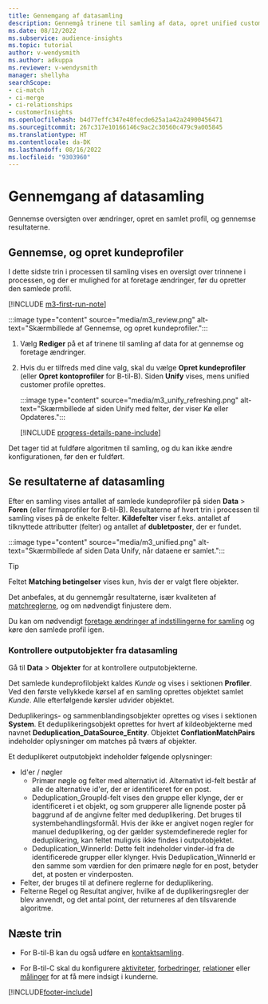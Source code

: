 ```yaml
---
title: Gennemgang af datasamling
description: Gennemgå trinene til samling af data, opret unified customer profiles, og gennemse resultaterne
ms.date: 08/12/2022
ms.subservice: audience-insights
ms.topic: tutorial
author: v-wendysmith
ms.author: adkuppa
ms.reviewer: v-wendysmith
manager: shellyha
searchScope:
- ci-match
- ci-merge
- ci-relationships
- customerInsights
ms.openlocfilehash: b4d77effc347e40fecde625a1a42a24900456471
ms.sourcegitcommit: 267c317e10166146c9ac2c30560c479c9a005845
ms.translationtype: HT
ms.contentlocale: da-DK
ms.lasthandoff: 08/16/2022
ms.locfileid: "9303960"
---
```

# <a name="review-data-unification"></a>Gennemgang af datasamling

Gennemse oversigten over ændringer, opret en samlet profil, og gennemse resultaterne.

## <a name="review-and-create-customer-profiles"></a>Gennemse, og opret kundeprofiler

I dette sidste trin i processen til samling vises en oversigt over trinnene i processen, og der er mulighed for at foretage ændringer, før du opretter den samlede profil.

[!INCLUDE [m3-first-run-note](includes/m3-first-run-note.md)]

:::image type="content" source="media/m3_review.png" alt-text="Skærmbillede af Gennemse, og opret kundeprofiler.":::

1. Vælg **Rediger** på et af trinene til samling af data for at gennemse og foretage ændringer.

1. Hvis du er tilfreds med dine valg, skal du vælge **Opret kundeprofiler** (eller **Opret kontoprofiler** for B-til-B). Siden **Unify** vises, mens unified customer profile oprettes.

   :::image type="content" source="media/m3_unify_refreshing.png" alt-text="Skærmbillede af siden Unify med felter, der viser Kø eller Opdateres.":::

   [!INCLUDE [progress-details-pane-include](includes/progress-details-pane.md)]

Det tager tid at fuldføre algoritmen til samling, og du kan ikke ændre konfigurationen, før den er fuldført.

## <a name="view-the-results-of-data-unification"></a>Se resultaterne af datasamling

Efter en samling vises antallet af samlede kundeprofiler på siden **Data** > **Foren** (eller firmaprofiler for B-til-B). Resultaterne af hvert trin i processen til samling vises på de enkelte felter. **Kildefelter** viser f.eks. antallet af tilknyttede attributter (felter) og antallet af **dubletposter**, der er fundet.

:::image type="content" source="media/m3_unified.png" alt-text="Skærmbillede af siden Data Unify, når dataene er samlet.":::

> [!TIP]
> Feltet **Matching betingelser** vises kun, hvis der er valgt flere objekter.

Det anbefales, at du gennemgår resultaterne, især kvaliteten af [matchreglerne](data-unification-update.md#manage-match-rules), og om nødvendigt finjustere dem.

Du kan om nødvendigt [foretage ændringer af indstillingerne for samling](data-unification-update.md) og køre den samlede profil igen.

### <a name="verify-output-entities-from-data-unification"></a>Kontrollere outputobjekter fra datasamling

Gå til **Data** > **Objekter** for at kontrollere outputobjekterne.

Det samlede kundeprofilobjekt kaldes *Kunde* og vises i sektionen **Profiler**. Ved den første vellykkede kørsel af en samling oprettes objektet samlet *Kunde*. Alle efterfølgende kørsler udvider objektet.

Deduplikerings- og sammenblandingsobjekter oprettes og vises i sektionen **System**. Et deduplikeringsobjekt oprettes for hvert af kildeobjekterne med navnet **Deduplication_DataSource_Entity**. Objektet **ConflationMatchPairs** indeholder oplysninger om matches på tværs af objekter.

Et deduplikeret outputobjekt indeholder følgende oplysninger:
- Id'er / nøgler
  - Primær nøgle og felter med alternativt id. Alternativt id-felt består af alle de alternative id'er, der er identificeret for en post.
  - Deduplication_GroupId-felt vises den gruppe eller klynge, der er identificeret i et objekt, og som grupperer alle lignende poster på baggrund af de angivne felter med deduplikering. Det bruges til systembehandlingsformål. Hvis der ikke er angivet nogen regler for manuel deduplikering, og der gælder systemdefinerede regler for deduplikering, kan feltet muligvis ikke findes i outputobjektet.
  - Deduplication_WinnerId: Dette felt indeholder vinder-id fra de identificerede grupper eller klynger. Hvis Deduplication_WinnerId er den samme som værdien for den primære nøgle for en post, betyder det, at posten er vinderposten.
- Felter, der bruges til at definere reglerne for deduplikering.
- Felterne Regel og Resultat angiver, hvilke af de duplikeringsregler der blev anvendt, og det antal point, der returneres af den tilsvarende algoritme.

## <a name="next-step"></a>Næste trin

- For B-til-B kan du også udføre en [kontaktsamling](data-unification-contacts.md).

- For B-til-C skal du konfigurere [aktiviteter](activities.md), [forbedringer](enrichment-hub.md), [relationer](relationships.md) eller [målinger](measures.md) for at få mere indsigt i kunderne.

[!INCLUDE[footer-include](includes/footer-banner.md)]
